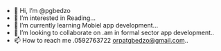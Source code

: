 - 👋 Hi, I’m @pgbedzo
- 👀 I’m interested in Reading...
- 🌱 I’m currently learning Mobiel app development...
- 💞️ I’m looking to collaborate on .am in formal sector app development..
- 📫 How to reach me .0592763722 orpatgbedzo@gmail.com..

<!---
pgbedzo/pgbedzo is a ✨ special ✨ repository because its `README.md` (this file) appears on your GitHub profile.
You can click the Preview link to take a look at your changes.
--->
